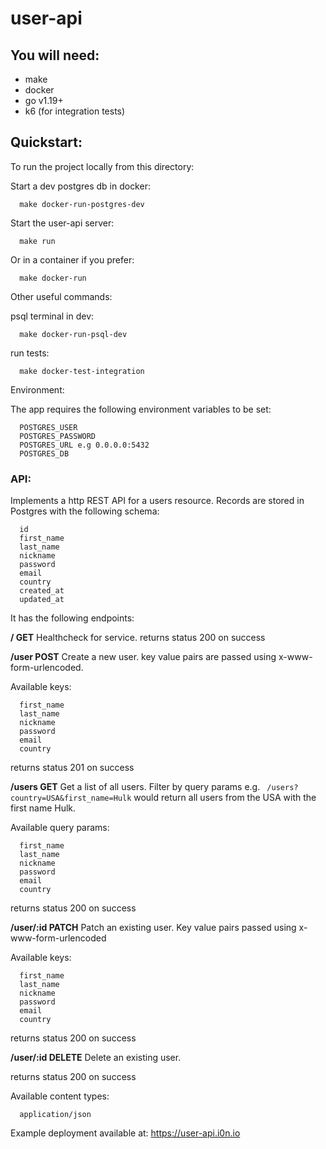 # user-api

## You will need:

 - make   
 - docker   
 - go v1.19+   
 - k6 (for integration tests)

## Quickstart:

To run the project locally from this directory:

Start a dev postgres db in docker:

      make docker-run-postgres-dev

Start the user-api server:

      make run

Or in a container if you prefer:

      make docker-run

Other useful commands:

  psql terminal in dev:

      make docker-run-psql-dev

  run tests:

      make docker-test-integration

Environment:

The app requires the following environment variables to be set:

      POSTGRES_USER
      POSTGRES_PASSWORD
      POSTGRES_URL e.g 0.0.0.0:5432
      POSTGRES_DB

### API:
Implements a http REST API for a users resource. Records are stored in Postgres with the following schema:

      id
      first_name
      last_name
      nickname
      password
      email
      country
      created_at
      updated_at


It has the following endpoints:

**/ GET**
  Healthcheck for service. 
  returns status 200 on success

**/user POST**
  Create a new user. key value pairs are passed using x-www-form-urlencoded.
  
  Available keys:

      first_name
      last_name
      nickname
      password
      email
      country

  returns status 201 on success

**/users GET**
  Get a list of all users. Filter by query params e.g. `
  /users?country=USA&first_name=Hulk` would return all users from the USA with the first name Hulk.
  
  Available query params:

      first_name
      last_name
      nickname
      password
      email
      country

  returns status 200 on success

**/user/:id PATCH**
  Patch an existing user. Key value pairs passed using x-www-form-urlencoded
  
  Available keys:

      first_name
      last_name
      nickname
      password
      email
      country

  returns status 200 on success

**/user/:id DELETE**
  Delete an existing user.

  returns status 200 on success

Available content types:

      application/json

Example deployment available at: https://user-api.i0n.io
